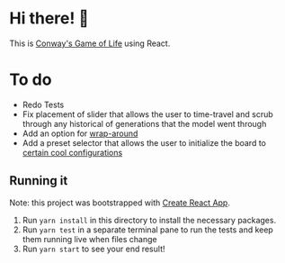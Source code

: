 
# Hi there! :wave:

This is
[Conway's Game of Life](https://en.wikipedia.org/wiki/Conway%27s_Game_of_Life)
using React.

# To do
- Redo Tests
- Fix placement of slider that allows the user to time-travel and scrub through any
  historical of generations that the model went through
- Add an option for
  [wrap-around](https://en.wikipedia.org/wiki/Conway%27s_Game_of_Life#/media/File:%D0%98%D0%B3%D1%80%D0%B0_%22%D0%96%D0%B8%D0%B7%D0%BD%D1%8C%22.gif)
- Add a preset selector that allows the user to initialize the board to
  [certain cool configurations](https://en.wikipedia.org/wiki/Conway%27s_Game_of_Life#Examples_of_patterns)

## Running it

Note: this project was bootstrapped with
[Create React App](https://github.com/facebookincubator/create-react-app).

1.  Run `yarn install` in this directory to install the necessary packages.
2.  Run `yarn test` in a separate terminal pane to run the tests and keep them
    running live when files change
3.  Run `yarn start` to see your end result!
